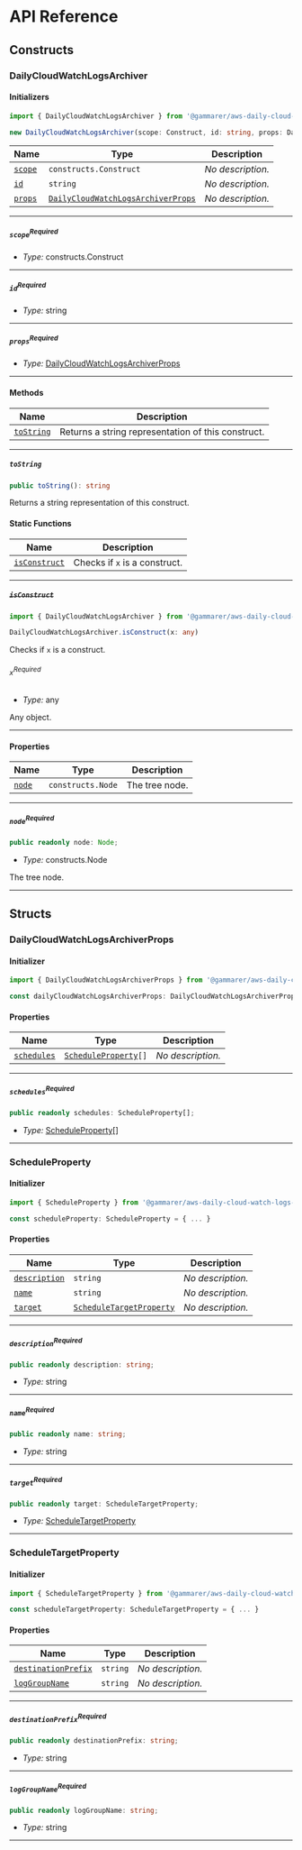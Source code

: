 # API Reference <a name="API Reference" id="api-reference"></a>

## Constructs <a name="Constructs" id="Constructs"></a>

### DailyCloudWatchLogsArchiver <a name="DailyCloudWatchLogsArchiver" id="@gammarer/aws-daily-cloud-watch-logs-archiver.DailyCloudWatchLogsArchiver"></a>

#### Initializers <a name="Initializers" id="@gammarer/aws-daily-cloud-watch-logs-archiver.DailyCloudWatchLogsArchiver.Initializer"></a>

```typescript
import { DailyCloudWatchLogsArchiver } from '@gammarer/aws-daily-cloud-watch-logs-archiver'

new DailyCloudWatchLogsArchiver(scope: Construct, id: string, props: DailyCloudWatchLogsArchiverProps)
```

| **Name** | **Type** | **Description** |
| --- | --- | --- |
| <code><a href="#@gammarer/aws-daily-cloud-watch-logs-archiver.DailyCloudWatchLogsArchiver.Initializer.parameter.scope">scope</a></code> | <code>constructs.Construct</code> | *No description.* |
| <code><a href="#@gammarer/aws-daily-cloud-watch-logs-archiver.DailyCloudWatchLogsArchiver.Initializer.parameter.id">id</a></code> | <code>string</code> | *No description.* |
| <code><a href="#@gammarer/aws-daily-cloud-watch-logs-archiver.DailyCloudWatchLogsArchiver.Initializer.parameter.props">props</a></code> | <code><a href="#@gammarer/aws-daily-cloud-watch-logs-archiver.DailyCloudWatchLogsArchiverProps">DailyCloudWatchLogsArchiverProps</a></code> | *No description.* |

---

##### `scope`<sup>Required</sup> <a name="scope" id="@gammarer/aws-daily-cloud-watch-logs-archiver.DailyCloudWatchLogsArchiver.Initializer.parameter.scope"></a>

- *Type:* constructs.Construct

---

##### `id`<sup>Required</sup> <a name="id" id="@gammarer/aws-daily-cloud-watch-logs-archiver.DailyCloudWatchLogsArchiver.Initializer.parameter.id"></a>

- *Type:* string

---

##### `props`<sup>Required</sup> <a name="props" id="@gammarer/aws-daily-cloud-watch-logs-archiver.DailyCloudWatchLogsArchiver.Initializer.parameter.props"></a>

- *Type:* <a href="#@gammarer/aws-daily-cloud-watch-logs-archiver.DailyCloudWatchLogsArchiverProps">DailyCloudWatchLogsArchiverProps</a>

---

#### Methods <a name="Methods" id="Methods"></a>

| **Name** | **Description** |
| --- | --- |
| <code><a href="#@gammarer/aws-daily-cloud-watch-logs-archiver.DailyCloudWatchLogsArchiver.toString">toString</a></code> | Returns a string representation of this construct. |

---

##### `toString` <a name="toString" id="@gammarer/aws-daily-cloud-watch-logs-archiver.DailyCloudWatchLogsArchiver.toString"></a>

```typescript
public toString(): string
```

Returns a string representation of this construct.

#### Static Functions <a name="Static Functions" id="Static Functions"></a>

| **Name** | **Description** |
| --- | --- |
| <code><a href="#@gammarer/aws-daily-cloud-watch-logs-archiver.DailyCloudWatchLogsArchiver.isConstruct">isConstruct</a></code> | Checks if `x` is a construct. |

---

##### ~~`isConstruct`~~ <a name="isConstruct" id="@gammarer/aws-daily-cloud-watch-logs-archiver.DailyCloudWatchLogsArchiver.isConstruct"></a>

```typescript
import { DailyCloudWatchLogsArchiver } from '@gammarer/aws-daily-cloud-watch-logs-archiver'

DailyCloudWatchLogsArchiver.isConstruct(x: any)
```

Checks if `x` is a construct.

###### `x`<sup>Required</sup> <a name="x" id="@gammarer/aws-daily-cloud-watch-logs-archiver.DailyCloudWatchLogsArchiver.isConstruct.parameter.x"></a>

- *Type:* any

Any object.

---

#### Properties <a name="Properties" id="Properties"></a>

| **Name** | **Type** | **Description** |
| --- | --- | --- |
| <code><a href="#@gammarer/aws-daily-cloud-watch-logs-archiver.DailyCloudWatchLogsArchiver.property.node">node</a></code> | <code>constructs.Node</code> | The tree node. |

---

##### `node`<sup>Required</sup> <a name="node" id="@gammarer/aws-daily-cloud-watch-logs-archiver.DailyCloudWatchLogsArchiver.property.node"></a>

```typescript
public readonly node: Node;
```

- *Type:* constructs.Node

The tree node.

---


## Structs <a name="Structs" id="Structs"></a>

### DailyCloudWatchLogsArchiverProps <a name="DailyCloudWatchLogsArchiverProps" id="@gammarer/aws-daily-cloud-watch-logs-archiver.DailyCloudWatchLogsArchiverProps"></a>

#### Initializer <a name="Initializer" id="@gammarer/aws-daily-cloud-watch-logs-archiver.DailyCloudWatchLogsArchiverProps.Initializer"></a>

```typescript
import { DailyCloudWatchLogsArchiverProps } from '@gammarer/aws-daily-cloud-watch-logs-archiver'

const dailyCloudWatchLogsArchiverProps: DailyCloudWatchLogsArchiverProps = { ... }
```

#### Properties <a name="Properties" id="Properties"></a>

| **Name** | **Type** | **Description** |
| --- | --- | --- |
| <code><a href="#@gammarer/aws-daily-cloud-watch-logs-archiver.DailyCloudWatchLogsArchiverProps.property.schedules">schedules</a></code> | <code><a href="#@gammarer/aws-daily-cloud-watch-logs-archiver.ScheduleProperty">ScheduleProperty</a>[]</code> | *No description.* |

---

##### `schedules`<sup>Required</sup> <a name="schedules" id="@gammarer/aws-daily-cloud-watch-logs-archiver.DailyCloudWatchLogsArchiverProps.property.schedules"></a>

```typescript
public readonly schedules: ScheduleProperty[];
```

- *Type:* <a href="#@gammarer/aws-daily-cloud-watch-logs-archiver.ScheduleProperty">ScheduleProperty</a>[]

---

### ScheduleProperty <a name="ScheduleProperty" id="@gammarer/aws-daily-cloud-watch-logs-archiver.ScheduleProperty"></a>

#### Initializer <a name="Initializer" id="@gammarer/aws-daily-cloud-watch-logs-archiver.ScheduleProperty.Initializer"></a>

```typescript
import { ScheduleProperty } from '@gammarer/aws-daily-cloud-watch-logs-archiver'

const scheduleProperty: ScheduleProperty = { ... }
```

#### Properties <a name="Properties" id="Properties"></a>

| **Name** | **Type** | **Description** |
| --- | --- | --- |
| <code><a href="#@gammarer/aws-daily-cloud-watch-logs-archiver.ScheduleProperty.property.description">description</a></code> | <code>string</code> | *No description.* |
| <code><a href="#@gammarer/aws-daily-cloud-watch-logs-archiver.ScheduleProperty.property.name">name</a></code> | <code>string</code> | *No description.* |
| <code><a href="#@gammarer/aws-daily-cloud-watch-logs-archiver.ScheduleProperty.property.target">target</a></code> | <code><a href="#@gammarer/aws-daily-cloud-watch-logs-archiver.ScheduleTargetProperty">ScheduleTargetProperty</a></code> | *No description.* |

---

##### `description`<sup>Required</sup> <a name="description" id="@gammarer/aws-daily-cloud-watch-logs-archiver.ScheduleProperty.property.description"></a>

```typescript
public readonly description: string;
```

- *Type:* string

---

##### `name`<sup>Required</sup> <a name="name" id="@gammarer/aws-daily-cloud-watch-logs-archiver.ScheduleProperty.property.name"></a>

```typescript
public readonly name: string;
```

- *Type:* string

---

##### `target`<sup>Required</sup> <a name="target" id="@gammarer/aws-daily-cloud-watch-logs-archiver.ScheduleProperty.property.target"></a>

```typescript
public readonly target: ScheduleTargetProperty;
```

- *Type:* <a href="#@gammarer/aws-daily-cloud-watch-logs-archiver.ScheduleTargetProperty">ScheduleTargetProperty</a>

---

### ScheduleTargetProperty <a name="ScheduleTargetProperty" id="@gammarer/aws-daily-cloud-watch-logs-archiver.ScheduleTargetProperty"></a>

#### Initializer <a name="Initializer" id="@gammarer/aws-daily-cloud-watch-logs-archiver.ScheduleTargetProperty.Initializer"></a>

```typescript
import { ScheduleTargetProperty } from '@gammarer/aws-daily-cloud-watch-logs-archiver'

const scheduleTargetProperty: ScheduleTargetProperty = { ... }
```

#### Properties <a name="Properties" id="Properties"></a>

| **Name** | **Type** | **Description** |
| --- | --- | --- |
| <code><a href="#@gammarer/aws-daily-cloud-watch-logs-archiver.ScheduleTargetProperty.property.destinationPrefix">destinationPrefix</a></code> | <code>string</code> | *No description.* |
| <code><a href="#@gammarer/aws-daily-cloud-watch-logs-archiver.ScheduleTargetProperty.property.logGroupName">logGroupName</a></code> | <code>string</code> | *No description.* |

---

##### `destinationPrefix`<sup>Required</sup> <a name="destinationPrefix" id="@gammarer/aws-daily-cloud-watch-logs-archiver.ScheduleTargetProperty.property.destinationPrefix"></a>

```typescript
public readonly destinationPrefix: string;
```

- *Type:* string

---

##### `logGroupName`<sup>Required</sup> <a name="logGroupName" id="@gammarer/aws-daily-cloud-watch-logs-archiver.ScheduleTargetProperty.property.logGroupName"></a>

```typescript
public readonly logGroupName: string;
```

- *Type:* string

---



